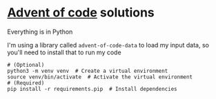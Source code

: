 # [Advent of code](https://adventofcode.com/) solutions

Everything is in Python

I'm using a library called `advent-of-code-data` to load my input data, so you'll need to install that to run my code

```shell
# (Optional)
python3 -m venv venv  # Create a virtual environment
source venv/bin/activate  # Activate the virtual environment
# (Required)
pip install -r requirements.pip  # Install dependencies
```
